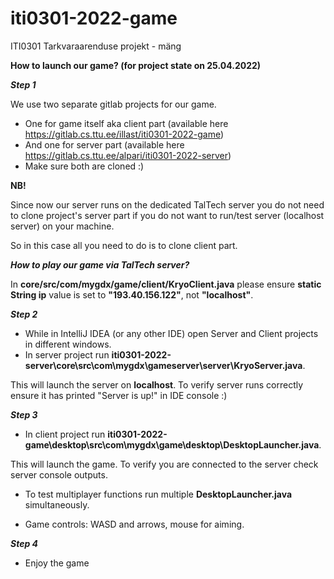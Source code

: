 # iti0301-2022-game

ITI0301 Tarkvaraarenduse projekt - mäng


**How to launch our game? (for project state on 25.04.2022)**

**_Step 1_**

We use two separate gitlab projects for our game.
- One for game itself aka client part (available here https://gitlab.cs.ttu.ee/illast/iti0301-2022-game)
- And one for server part (available here https://gitlab.cs.ttu.ee/alpari/iti0301-2022-server)
- Make sure both are cloned :)


**NB!**

Since now our server runs on the dedicated TalTech server you do not need to clone project's server part
if you do not want to run/test server (localhost server) on your machine.

So in this case all you need to do is to clone client part.

**_How to play our game via TalTech server?_**

In **core/src/com/mygdx/game/client/KryoClient.java** please ensure **static String ip** value is set to **"193.40.156.122"**, not **"localhost"**.


**_Step 2_**
- While in IntelliJ IDEA (or any other IDE) open Server and Client projects in different windows.
- In server project run **iti0301-2022-server\core\src\com\mygdx\gameserver\server\KryoServer.java**.

This will launch the server on **localhost**. 
To verify server runs correctly ensure it has printed "Server is up!" in IDE console :)

**_Step 3_**
- In client project run **iti0301-2022-game\desktop\src\com\mygdx\game\desktop\DesktopLauncher.java**.

This will launch the game.
To verify you are connected to the server check server console outputs.

- To test multiplayer functions run multiple **DesktopLauncher.java** simultaneously.

- Game controls: WASD and arrows, mouse for aiming.

**_Step 4_**

- Enjoy the game
